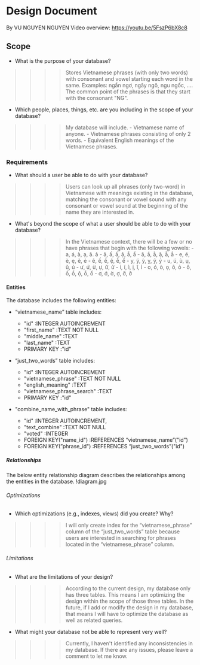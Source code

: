 # Design Document
By VU NGUYEN NGUYEN
Video overview: https://youtu.be/5FszP6bX8c8

## Scope
* What is the purpose of your database?
>>>> Stores Vietnamese phrases (with only two words) with consonant and vowel starting each word in the same. Examples: ngẩn ngơ, ngây ngô, ngu ngốc, .... The common point of the phrases is that they start with the consonant "NG".

* Which people, places, things, etc. are you including in the scope of your database?
>>>> My database will include.
        - Vietnamese name of anyone.
        - Vietnamese phrases consisting of only 2 words.
        - Equivalent English meanings of the Vietnamese phrases.

### Requirements
* What should a user be able to do with your database?
>>>> Users can look up all phrases (only two-word) in Vietnamese with meanings existing in the database, matching the consonant or vowel sound with any consonant or vowel sound at the beginning of the name they are interested in.

* What's beyond the scope of what a user should be able to do with your database?
>>>> In the Vietnamese context, there will be a few or no have phrases that begin with the following vowels:
        - a, á, à, ạ, ã. ả
        - â, ấ, ầ, ậ, ẫ, ẩ
        - ă, ắ, ằ, ặ, ẵ, ẳ
        - e, é, è, ẹ, ẽ, ẻ
        - ê, ế, ề, ệ, ễ, ể
        - y, ý, ỳ, ỵ, ỹ, ỷ
        - u, ú, ù, ụ, ũ, ủ
        - ư, ứ, ừ, ự, ữ, ử
        - i, í, ì, ị, ĩ, ỉ
        - o, ó, ò, ọ, õ, ỏ
        - ô, ố, ồ, ộ, ỗ, ổ
        - ơ, ớ, ờ, ợ, ỡ, ở

#### Entities
The database includes the following entities:
- “vietnamese_name” table includes:
    + "id"          :INTEGER AUTOINCREMENT
    + "first_name"  :TEXT NOT NULL
    + "middle_name" :TEXT
    + "last_name"   :TEXT
    + PRIMARY KEY   :"id"

- “just_two_words” table includes:
    + "id"                          :INTEGER AUTOINCREMENT
    + "vietnamese_phrase"           :TEXT NOT NULL
    + "english_meaning"             :TEXT
    + "vietnamese_phrase_search"    :TEXT
    + PRIMARY KEY                   :"id"

- "combine_name_with_phrase" table includes:
    + "id"                      :INTEGER AUTOINCREMENT,
    + "text_combine"            :TEXT NOT NULL
    + "voted"                   :INTEGER
    + FOREIGN KEY("name_id")    :REFERENCES “vietnamese_name”("id")
    + FOREIGN KEY(”phrase_id")  :REFERENCES “just_two_words”("id")

##### Relationships
The below entity relationship diagram describes the relationships among the entities in the database.
!diagram.jpg

###### Optimizations
* Which optimizations (e.g., indexes, views) did you create? Why?
>>>> I will only create index for the “vietnamese_phrase” column of the “just_two_words” table because users are interested in searching for phrases located in the “vietnamese_phrase” column.

###### Limitations
* What are the limitations of your design?
>>>> According to the current design, my database only has three tables. This means I am optimizing the design within the scope of those three tables.
>>>> In the future, if I add or modify the design in my database, that means I will have to optimize the database as well as related queries.

* What might your database not be able to represent very well?
>>>> Currently, I haven't identified any inconsistencies in my database. If there are any issues, please leave a comment to let me know.